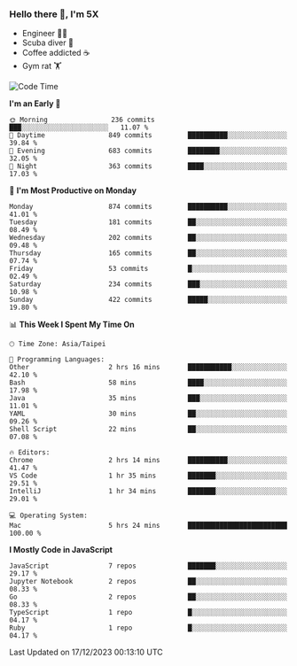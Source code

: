### Hello there 👋, I'm 5X

* Engineer 👨‍💻
* Scuba diver 🤿
* Coffee addicted ☕️
* Gym rat 🏋️

<!--START_SECTION:waka-->
![Code Time](http://img.shields.io/badge/Code%20Time-681%20hrs%207%20mins-blue)

**I'm an Early 🐤** 

```text
🌞 Morning                236 commits         ███░░░░░░░░░░░░░░░░░░░░░░   11.07 % 
🌆 Daytime                849 commits         ██████████░░░░░░░░░░░░░░░   39.84 % 
🌃 Evening                683 commits         ████████░░░░░░░░░░░░░░░░░   32.05 % 
🌙 Night                  363 commits         ████░░░░░░░░░░░░░░░░░░░░░   17.03 % 
```
📅 **I'm Most Productive on Monday** 

```text
Monday                   874 commits         ██████████░░░░░░░░░░░░░░░   41.01 % 
Tuesday                  181 commits         ██░░░░░░░░░░░░░░░░░░░░░░░   08.49 % 
Wednesday                202 commits         ██░░░░░░░░░░░░░░░░░░░░░░░   09.48 % 
Thursday                 165 commits         ██░░░░░░░░░░░░░░░░░░░░░░░   07.74 % 
Friday                   53 commits          █░░░░░░░░░░░░░░░░░░░░░░░░   02.49 % 
Saturday                 234 commits         ███░░░░░░░░░░░░░░░░░░░░░░   10.98 % 
Sunday                   422 commits         █████░░░░░░░░░░░░░░░░░░░░   19.80 % 
```


📊 **This Week I Spent My Time On** 

```text
🕑︎ Time Zone: Asia/Taipei

💬 Programming Languages: 
Other                    2 hrs 16 mins       ███████████░░░░░░░░░░░░░░   42.10 % 
Bash                     58 mins             ████░░░░░░░░░░░░░░░░░░░░░   17.98 % 
Java                     35 mins             ███░░░░░░░░░░░░░░░░░░░░░░   11.01 % 
YAML                     30 mins             ██░░░░░░░░░░░░░░░░░░░░░░░   09.26 % 
Shell Script             22 mins             ██░░░░░░░░░░░░░░░░░░░░░░░   07.08 % 

🔥 Editors: 
Chrome                   2 hrs 14 mins       ██████████░░░░░░░░░░░░░░░   41.47 % 
VS Code                  1 hr 35 mins        ███████░░░░░░░░░░░░░░░░░░   29.51 % 
IntelliJ                 1 hr 34 mins        ███████░░░░░░░░░░░░░░░░░░   29.01 % 

💻 Operating System: 
Mac                      5 hrs 24 mins       █████████████████████████   100.00 % 
```

**I Mostly Code in JavaScript** 

```text
JavaScript               7 repos             ███████░░░░░░░░░░░░░░░░░░   29.17 % 
Jupyter Notebook         2 repos             ██░░░░░░░░░░░░░░░░░░░░░░░   08.33 % 
Go                       2 repos             ██░░░░░░░░░░░░░░░░░░░░░░░   08.33 % 
TypeScript               1 repo              █░░░░░░░░░░░░░░░░░░░░░░░░   04.17 % 
Ruby                     1 repo              █░░░░░░░░░░░░░░░░░░░░░░░░   04.17 % 
```




 Last Updated on 17/12/2023 00:13:10 UTC
<!--END_SECTION:waka-->
